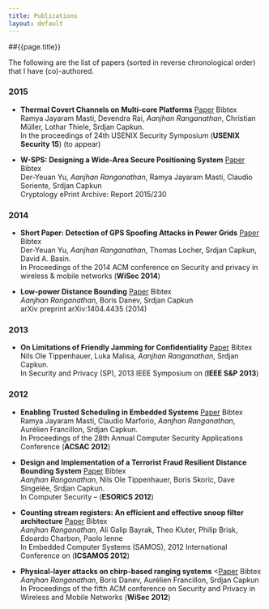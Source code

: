 ```yaml
---
title: Publications
layout: default
---
```


##{{page.title}}

The following are the list of papers (sorted in reverse chronological order) that I have (co)-authored.

### 2015
- **Thermal Covert Channels on Multi-core Platforms** 
<a href="assets/thermalchannel_usenix2015.pdf" class="label label-primary">Paper</a> <span class="label label-default">Bibtex</span><br/>
Ramya Jayaram Masti, Devendra Rai, *Aanjhan Ranganathan*, Christian Müller, Lothar Thiele, Srdjan Capkun.<br/>
In the proceedings of 24th USENIX Security Symposium (**USENIX Security 15**) (to appear) 

- **W-SPS: Designing a Wide-Area Secure Positioning System**
<a href="assets/wsps-iacr230.pdf" class="label label-primary">Paper</a> <span class="label label-default">Bibtex</span><br/>
Der-Yeuan Yu, *Aanjhan Ranganathan*, Ramya Jayaram Masti, Claudio Soriente, Srdjan Capkun<br/>
Cryptology ePrint Archive: Report 2015/230

### 2014
- **Short Paper: Detection of GPS Spoofing Attacks in Power Grids**
 <a href="assets/yu-gpsspoofing-wisec14.pdf" class="label label-primary">Paper</a> <span class="label label-default">Bibtex</span><br/>
Der-Yeuan Yu, *Aanjhan Ranganathan*, Thomas Locher, Srdjan Capkun, David A. Basin.<br/>
In Proceedings of the 2014 ACM conference on Security and privacy in wireless & mobile networks (**WiSec 2014**)

- **Low-power Distance Bounding**
 <a href="assets/lowpowerdb.pdf" class="label label-primary">Paper</a> <span class="label label-default">Bibtex</span><br/>
*Aanjhan Ranganathan*, Boris Danev, Srdjan Capkun<br/>
arXiv preprint arXiv:1404.4435 (2014)

### 2013

- **On Limitations of Friendly Jamming for Confidentiality**
 <a href="assets/friendlyjaming_tippenhauer.pdf" class="label label-primary">Paper</a> <span class="label label-default">Bibtex</span><br/>
Nils Ole Tippenhauer, Luka Malisa, *Aanjhan Ranganathan*, Srdjan Capkun.<br/>
In Security and Privacy (SP), 2013 IEEE Symposium on (**IEEE S&P 2013**)

### 2012

- **Enabling Trusted Scheduling in Embedded Systems** 
<a href="assets/trusted_scheduling_acsac2012.pdf" class="label label-primary">Paper</a> <span class="label label-default">Bibtex</span><br/>
Ramya Jayaram Masti, Claudio Marforio, *Aanjhan Ranganathan*, Aurélien Francillon, Srdjan Capkun.<br/>
In Proceedings of the 28th Annual Computer Security Applications Conference (**ACSAC 2012**)

- **Design and Implementation of a Terrorist Fraud Resilient Distance Bounding System** 
<a href="assets/terrorist-fraud-esorics2012.pdf" class="label label-primary">Paper</a> <span class="label label-default">Bibtex</span><br/>
*Aanjhan Ranganathan*, Nils Ole Tippenhauer, Boris Skoric, Dave Singelée, Srdjan Capkun.<br/>
In Computer Security – (**ESORICS 2012**)

- **Counting stream registers: An efficient and effective snoop filter architecture** 
<a href="assets/ranganathan_icsamos12.pdf" class="label label-primary">Paper</a> <span class="label label-default">Bibtex</span><br/>
*Aanjhan Ranganathan*, Ali Galip Bayrak, Theo Kluter, Philip Brisk, Edoardo Charbon, Paolo Ienne<br/>
In Embedded Computer Systems (SAMOS), 2012 International Conference on (**ICSAMOS 2012**)

- **Physical-layer attacks on chirp-based ranging systems** 
<<a href="assets/chirp-wisec12-ranganathan.pdf" class="label label-primary">Paper</a> <span class="label label-default">Bibtex</span><br/>
*Aanjhan Ranganathan*, Boris Danev, Aurélien Francillon, Srdjan Capkun<br/>
In Proceedings of the fifth ACM conference on Security and Privacy in Wireless and Mobile Networks (**WiSec 2012**)

